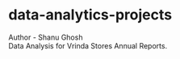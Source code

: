 # data-analytics-projects
Author - Shanu Ghosh
<br>
Data Analysis for Vrinda Stores Annual Reports.
